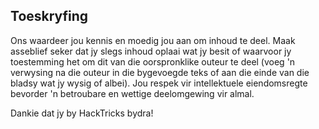 ## Toeskryfing
Ons waardeer jou kennis en moedig jou aan om inhoud te deel. Maak asseblief seker dat jy slegs inhoud oplaai wat jy besit of waarvoor jy toestemming het om dit van die oorspronklike outeur te deel (voeg 'n verwysing na die outeur in die bygevoegde teks of aan die einde van die bladsy wat jy wysig of albei). Jou respek vir intellektuele eiendomsregte bevorder 'n betroubare en wettige deelomgewing vir almal.

Dankie dat jy by HackTricks bydra!
